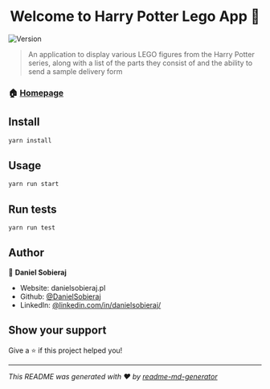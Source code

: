 <h1 align="center">Welcome to Harry Potter Lego App 👋</h1>
<p>
  <img alt="Version" src="https://img.shields.io/badge/version-0.1.0-blue.svg?cacheSeconds=2592000" />
</p>

> An application to display various LEGO figures from the Harry Potter series, along with a list of the parts they consist of and the ability to send a sample delivery form

### 🏠 [Homepage](http://danielsobieraj.herokuapp.com/)

## Install

```sh
yarn install
```

## Usage

```sh
yarn run start
```

## Run tests

```sh
yarn run test
```

## Author

👤 **Daniel Sobieraj**

- Website: danielsobieraj.pl
- Github: [@DanielSobieraj](https://github.com/DanielSobieraj)
- LinkedIn: [@linkedin.com\/in\/danielsobieraj\/](https://linkedin.com/in/linkedin.com/in/danielsobieraj/)

## Show your support

Give a ⭐️ if this project helped you!

---

_This README was generated with ❤️ by [readme-md-generator](https://github.com/kefranabg/readme-md-generator)_
